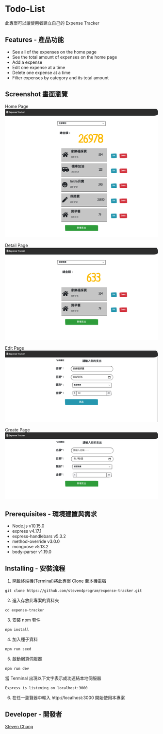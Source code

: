 # Todo-List

此專案可以讓使用者建立自己的 Expense Tracker

## Features - 產品功能

- See all of the expenses on the home page
- See the total amount of expenses on the home page
- Add a expense
- Edit one expense at a time
- Delete one expense at a time
- Filter expenses by category and its total amount

## Screenshot 畫面瀏覽

Home Page
![image](https://github.com/steven4program/expense-tracker/blob/master/screenshot/expense-tracker.png?raw=true)

Detail Page
![image](https://github.com/steven4program/expense-tracker/blob/master/screenshot/filter.png?raw=true)

Edit Page
![image](https://github.com/steven4program/expense-tracker/blob/master/screenshot/edit.png?raw=true)

Create Page
![image](https://github.com/steven4program/expense-tracker/blob/master/screenshot/create.png?raw=true)

## Prerequisites - 環境建置與需求

- Node.js v10.15.0
- express v4.17.1
- express-handlebars v5.3.2
- method-override v3.0.0
- mongoose v5.13.2
- body-parser v1.19.0

## Installing - 安裝流程

1. 開啟終端機(Terminal)將此專案 Clone 至本機電腦

```
git clone https://github.com/steven4program/expense-tracker.git
```

2. 進入存放此專案的資料夾

```
cd expense-tracker
```

3. 安裝 npm 套件

```
npm install
```

4. 加入種子資料

```
npm run seed
```

5. 啟動網頁伺服器

```
npm run dev
```

當 Terminal 出現以下文字表示成功連結本地伺服器

```
Express is listening on localhost:3000
```

6. 在任一瀏覽器中輸入 http://localhost:3000 開始使用本專案

## Developer - 開發者

[Steven Chang](https://github.com/steven4program)
